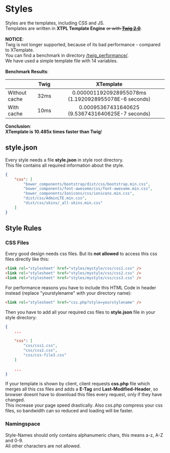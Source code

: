 # Styles

Styles are the templates, including CSS and JS.\
Templates are written in **XTPL Template Engine** ~~or with **[Twig 2.0](https://twig.symfony.com/doc/2.x/templates.html)**~~.\
\
**NOTICE**:\
Twig is not longer supported, because of its bad performance - compared to XTemplate.\
You can find a benchmark in directory [/twig_performance/](../twig_performance).\
We have used a simple template file with 14 variables.\
\
**Benchmark Results**:

|         | Twig           | XTemplate  |
| --------- |:-------------:| :-----:|
| Without cache      | 32ms | 0.0000011920928955078ms (1.1920928955078E-6 seconds)  |
| With cache      | 10ms      |   0.00095367431640625 (9.5367431640625E-7 seconds) |

**Conclusion**:\
**XTemplate is 10.485x times faster than Twig**!

## style.json

Every style needs a file **style.json** in style root directory.\
This file contains all required information about the style.

```json
{
    "css": [
        "bower_components/bootstrap/dist/css/bootstrap.min.css",
        "bower_components/font-awesome/css/font-awesome.min.css",
        "bower_components/Ionicons/css/ionicons.min.css",
        "dist/css/AdminLTE.min.css",
        "dist/css/skins/_all-skins.min.css"
    ]
}
```

## Style Rules

### CSS Files

Every good design needs css files. But its **not allowed** to access this css files directly like this:
```html
<link rel="stylesheet" href="styles/mystyle/css/css1.css" />
<link rel="stylesheet" href="styles/mystyle/css/css2.css" />
<link rel="stylesheet" href="styles/mystyle/css/css3.css" />
```

For performance reasons you have to include this HTML Code in header instead (replace "yourstylename" with your directory name):
```html
<link rel="stylesheet" href="css.php?style=yourstylename" />
```

Then you have to add all your required css files to **style.json** file in your style directory:
```json
{
    ...
    
    "css": [
        "css/css1.css",
        "css/css2.css",
        "css/css-file3.css"
    ]
    
    ...
}
```

If your template is shown by client, client requests **css.php** file which merges all this css files and adds a **E-Tag** and **Last-Modified-Header**, so browser doesnt have to download this files every request, only if they have changed.\
This increase your page speed drastically. Also css.php compress your css files, so bandwidth can so reduced and loading will be faster.

### Namingspace

Style-Names should only contains alphanumeric chars, this means a-z, A-Z and 0-9.\
All other characters are not allowed.